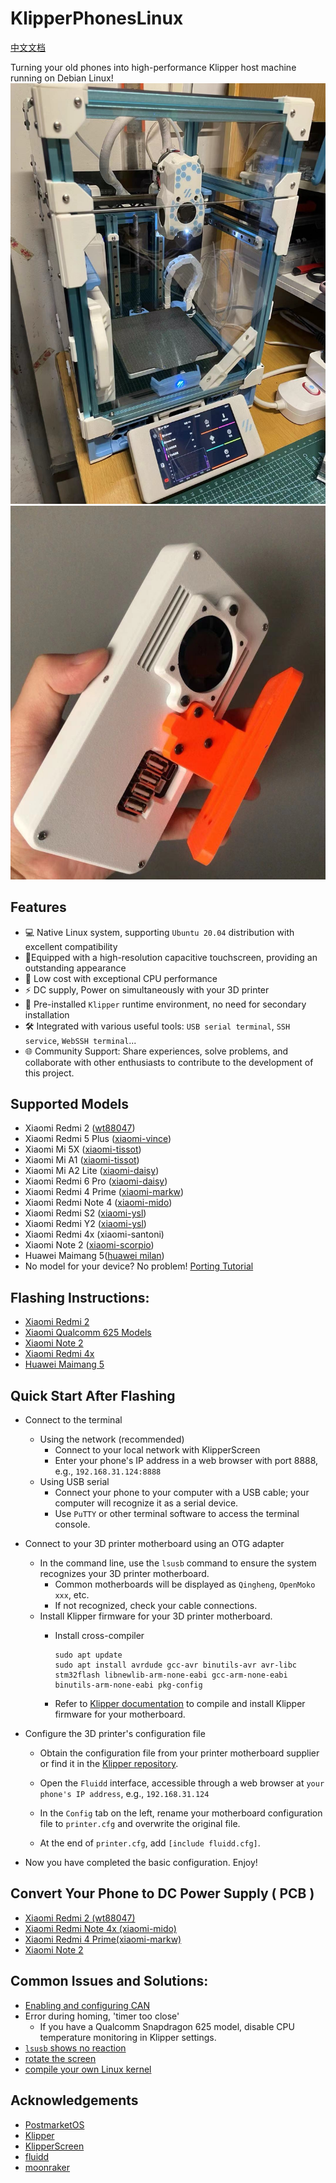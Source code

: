# KlipperPhonesLinux
[中文文档](./README_CN.md)

Turning your old phones into high-performance Klipper host machine running on Debian Linux!
![wt88047](pictures/1.jpg)
![wt88047](pictures/2.jpg)

## Features
- 💻 Native Linux system, supporting `Ubuntu 20.04` distribution with excellent compatibility
- 📱Equipped with a high-resolution capacitive touchscreen, providing an outstanding appearance
- 🚀 Low cost with exceptional CPU performance
- ⚡ DC supply, Power on simultaneously with your 3D printer
- 🌈 Pre-installed `Klipper` runtime environment, no need for secondary installation
- 🛠️ Integrated with various useful tools: `USB serial terminal`, `SSH service`, `WebSSH terminal`...
- 🌐 Community Support: Share experiences, solve problems, and collaborate with other enthusiasts to contribute to the development of this project.


## Supported Models
- Xiaomi Redmi 2 ([wt88047](https://github.com/umeiko/KlipperPhonesLinux/releases/tag/Xiaomi_Redmi2))
- Xiaomi Redmi 5 Plus ([xiaomi-vince](https://github.com/umeiko/KlipperPhonesLinux/releases/tag/Xiaomi_msm8953_Phones))
- Xiaomi Mi 5X ([xiaomi-tissot](https://github.com/umeiko/KlipperPhonesLinux/releases/tag/Xiaomi_msm8953_Phones))
- Xiaomi Mi A1 ([xiaomi-tissot](https://github.com/umeiko/KlipperPhonesLinux/releases/tag/Xiaomi_msm8953_Phones))
- Xiaomi Mi A2 Lite ([xiaomi-daisy](https://github.com/umeiko/KlipperPhonesLinux/releases/tag/Xiaomi_msm8953_Phones))
- Xiaomi Redmi 6 Pro ([xiaomi-daisy](https://github.com/umeiko/KlipperPhonesLinux/releases/tag/Xiaomi_msm8953_Phones))
- Xiaomi Redmi 4 Prime ([xiaomi-markw](https://github.com/umeiko/KlipperPhonesLinux/releases/tag/Xiaomi_msm8953_Phones))
- Xiaomi Redmi Note 4 ([xiaomi-mido](https://github.com/umeiko/KlipperPhonesLinux/releases/tag/Xiaomi_msm8953_Phones))
- Xiaomi Redmi S2 ([xiaomi-ysl](https://github.com/umeiko/KlipperPhonesLinux/releases/tag/Xiaomi_msm8953_Phones))
- Xiaomi Redmi Y2 ([xiaomi-ysl](https://github.com/umeiko/KlipperPhonesLinux/releases/tag/Xiaomi_msm8953_Phones))
- Xiaomi Redmi 4x (xiaomi-santoni)
- Xiaomi Note 2 ([xiaomi-scorpio](https://github.com/umeiko/KlipperPhonesLinux/blob/main/Docs/msm8996.md))
- Huawei Maimang 5([huawei milan](https://github.com/umeiko/KlipperPhonesLinux/releases/tag/Huawei_milan))
- No model for your device? No problem! [Porting Tutorial](https://github.com/umeiko/KlipperPhonesLinux/blob/main/LinuxKernels)
## Flashing Instructions:
- [Xiaomi Redmi 2](https://github.com/umeiko/KlipperPhonesLinux/releases/tag/Xiaomi_Redmi2)
- [Xiaomi Qualcomm 625 Models](https://github.com/umeiko/KlipperPhonesLinux/releases/tag/Xiaomi_msm8953_Phones)
- [Xiaomi Note 2](https://github.com/umeiko/KlipperPhonesLinux/blob/main/Docs/msm8996.md)
- [Xiaomi Redmi 4x]()
- [Huawei Maimang 5](https://github.com/umeiko/KlipperPhonesLinux/releases/tag/Huawei_milan)

## Quick Start After Flashing
- Connect to the terminal
  - Using the network (recommended)
    - Connect to your local network with KlipperScreen
    - Enter your phone's IP address in a web browser with port 8888, e.g., `192.168.31.124:8888`
  - Using USB serial
    - Connect your phone to your computer with a USB cable; your computer will recognize it as a serial device.
    - Use `PuTTY` or other terminal software to access the terminal console.

- Connect to your 3D printer motherboard using an OTG adapter
  - In the command line, use the `lsusb` command to ensure the system recognizes your 3D printer motherboard.
    - Common motherboards will be displayed as `Qingheng`, `OpenMoko xxx`, etc.
    - If not recognized, check your cable connections.
  - Install Klipper firmware for your 3D printer motherboard.
    - Install cross-compiler

          sudo apt update
          sudo apt install avrdude gcc-avr binutils-avr avr-libc stm32flash libnewlib-arm-none-eabi gcc-arm-none-eabi binutils-arm-none-eabi pkg-config

    - Refer to [Klipper documentation](https://www.klipper3d.org/Installation.html) to compile and install Klipper firmware for your motherboard.

- Configure the 3D printer's configuration file
  - Obtain the configuration file from your printer motherboard supplier or find it in the [Klipper repository](https://github.com/Klipper3d/klipper/tree/master/config).

  - Open the `Fluidd` interface, accessible through a web browser at `your phone's IP address`, e.g., `192.168.31.124`

  - In the `Config` tab on the left, rename your motherboard configuration file to `printer.cfg` and overwrite the original file.
  - At the end of `printer.cfg`, add `[include fluidd.cfg]`.

- Now you have completed the basic configuration. Enjoy!

## Convert Your Phone to DC Power Supply ( PCB )

- [Xiaomi Redmi 2 (wt88047)](https://github.com/umeiko/KlipperPhonesLinux/tree/main/PCB/Xiaomi_redmi2)
- [Xiaomi Redmi Note 4x (xiaomi-mido)](https://github.com/umeiko/KlipperPhonesLinux/tree/main/PCB/Xiaomi_redmi_Note4x)
- [Xiaomi Redmi 4 Prime(xiaomi-markw)](https://github.com/umeiko/KlipperPhonesLinux/tree/main/PCB/Xiaomi_redmi4_Prime)
- [Xiaomi Note 2](https://github.com/umeiko/KlipperPhonesLinux/tree/main/PCB/Xiaomi_redmi4_Prime)


## Common Issues and Solutions:
- [Enabling and configuring CAN](https://github.com/umeiko/KlipperPhonesLinux/blob/main/Docs/Q%26A/CAN_BUS.md)
- Error during homing, 'timer too close'
  - If you have a Qualcomm Snapdragon 625 model, disable CPU temperature monitoring in Klipper settings.
- [`lsusb` shows no reaction](https://github.com/umeiko/KlipperPhonesLinux/tree/main/PCB)
- [rotate the screen](https://github.com/umeiko/KlipperPhonesLinux/blob/main/Docs/Q%26A/ROTATE_THE_SCREEN.md)
- [compile your own Linux kernel](https://gitee.com/meiziyang2023/ubuntu-ports-xiaomi-625-phones)

## Acknowledgements
- [PostmarketOS](https://postmarketos.org/)
- [Klipper](https://github.com/Klipper3d/)
- [KlipperScreen](https://github.com/KlipperScreen/KlipperScreen)
- [fluidd](https://github.com/fluidd-core/fluidd)
- [moonraker](https://github.com/Arksine/moonraker)
